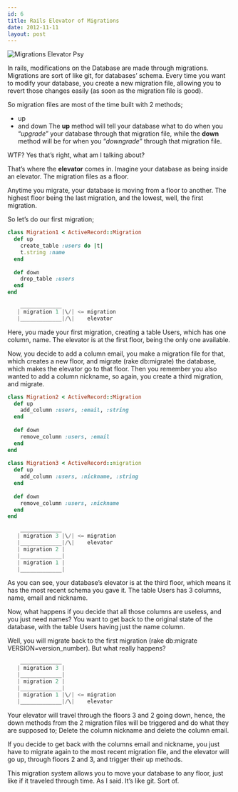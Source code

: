 ```yaml
---
id: 6
title: Rails Elevator of Migrations
date: 2012-11-11
layout: post
---
```


![Migrations Elevator Psy](http://images.wikia.com/mlp/images/4/40/Elevator.gif)

In rails, modifications on the Database are made through migrations. Migrations are sort of like git, for databases’ schema. Every time you want to modify your database, you create a new migration file, allowing you to revert those changes easily (as soon as the migration file is good).

So migration files are most of the time built with 2 methods;
* up
* and down
The __up__ method will tell your database what to do when you “_upgrade_” your database through that migration file, while the __down__ method will be for when you “_downgrade_” through that migration file.

WTF? Yes that’s right, what am I talking about?

That’s where the __elevator__ comes in. 
Imagine your database as being inside an elevator. 
The migration files as a floor.

Anytime you migrate, your database is moving from a floor to another. The highest floor being the last migration, and the lowest, well, the first migration.

So let’s do our first migration;

```ruby
class Migration1 < ActiveRecord::Migration
  def up
    create_table :users do |t|
    t.string :name
  end
 
  def down
    drop_table :users
  end
end
```
```scala
    _____________
   | migration 1 |\/| <= migration
   |_____________|/\|    elevator
```

Here, you made your first migration, creating a table Users, which has one column, name. 
The elevator is at the first floor, being the only one available.

Now, you decide to add a column email, you make a migration file for that, which creates a new floor, and migrate (rake db:migrate) the database, which makes the elevator go to that floor.
Then you remember you also wanted to add a column nickname, so again, you create a third migration, and migrate.

```ruby
class Migration2 < ActiveRecord::Migration
  def up
    add_column :users, :email, :string
  end
 
  def down
    remove_column :users, :email
  end
end
 
class Migration3 < ActiveRecord::migration
  def up
    add_column :users, :nickname, :string
  end
 
  def down
    remove_column :users, :nickname
  end
end
```
```scala
    _____________
   | migration 3 |\/| <= migration
   |_____________|/\|    elevator
   | migration 2 |
   |_____________|
   | migration 1 |
   |_____________|
```

As you can see, your database’s elevator is at the third floor, which means it has the most recent schema you gave it. The table Users has 3 columns, name, email and nickname.

Now, what happens if you decide that all those columns are useless, and you just need names? You want to get back to the original state of the database, with the table Users having just the name column. 

Well, you will migrate back to the first migration (rake db:migrate VERSION=version_number). But what really happens?

```scala
    _____________
   | migration 3 |
   |_____________|
   | migration 2 |
   |_____________|
   | migration 1 |\/| <= migration
   |_____________|/\|    elevator
```

Your elevator will travel through the floors 3 and 2 going down, hence, the down methods from the 2 migration files will be triggered and do what they are supposed to; Delete the column nickname and delete the column email.

If you decide to get back with the columns email and nickname, you just have to migrate again to the most recent migration file, and the elevator will go up, through floors 2 and 3, and trigger their up methods.

This migration system allows you to move your database to any floor, just like if it traveled through time. As I said. It’s like git. Sort of.
  